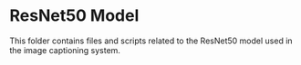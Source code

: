 # ResNet50 Model

This folder contains files and scripts related to the ResNet50 model used in the image captioning system.
